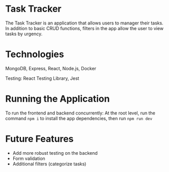 # Task Tracker
The Task Tracker is an application that allows users to manager their tasks. In addition to basic CRUD functions, filters in the app allow the user to view tasks by urgency. 

# Technologies
MongoDB, Express, React, Node.js, Docker

Testing: React Testing Library, Jest

# Running the Application
To run the frontend and backend concurrently:
  At the root level, run the command `npm i` to install the app dependencies, then run `npm run dev`

# Future Features
- Add more robust testing on the backend
- Form validation 
- Additional filters (categorize tasks)

